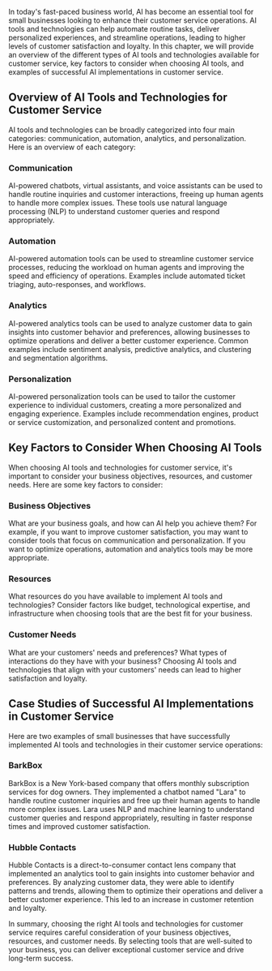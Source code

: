 
In today's fast-paced business world, AI has become an essential tool for small businesses looking to enhance their customer service operations. AI tools and technologies can help automate routine tasks, deliver personalized experiences, and streamline operations, leading to higher levels of customer satisfaction and loyalty. In this chapter, we will provide an overview of the different types of AI tools and technologies available for customer service, key factors to consider when choosing AI tools, and examples of successful AI implementations in customer service.

Overview of AI Tools and Technologies for Customer Service
----------------------------------------------------------

AI tools and technologies can be broadly categorized into four main categories: communication, automation, analytics, and personalization. Here is an overview of each category:

### Communication

AI-powered chatbots, virtual assistants, and voice assistants can be used to handle routine inquiries and customer interactions, freeing up human agents to handle more complex issues. These tools use natural language processing (NLP) to understand customer queries and respond appropriately.

### Automation

AI-powered automation tools can be used to streamline customer service processes, reducing the workload on human agents and improving the speed and efficiency of operations. Examples include automated ticket triaging, auto-responses, and workflows.

### Analytics

AI-powered analytics tools can be used to analyze customer data to gain insights into customer behavior and preferences, allowing businesses to optimize operations and deliver a better customer experience. Common examples include sentiment analysis, predictive analytics, and clustering and segmentation algorithms.

### Personalization

AI-powered personalization tools can be used to tailor the customer experience to individual customers, creating a more personalized and engaging experience. Examples include recommendation engines, product or service customization, and personalized content and promotions.

Key Factors to Consider When Choosing AI Tools
----------------------------------------------

When choosing AI tools and technologies for customer service, it's important to consider your business objectives, resources, and customer needs. Here are some key factors to consider:

### Business Objectives

What are your business goals, and how can AI help you achieve them? For example, if you want to improve customer satisfaction, you may want to consider tools that focus on communication and personalization. If you want to optimize operations, automation and analytics tools may be more appropriate.

### Resources

What resources do you have available to implement AI tools and technologies? Consider factors like budget, technological expertise, and infrastructure when choosing tools that are the best fit for your business.

### Customer Needs

What are your customers' needs and preferences? What types of interactions do they have with your business? Choosing AI tools and technologies that align with your customers' needs can lead to higher satisfaction and loyalty.

Case Studies of Successful AI Implementations in Customer Service
-----------------------------------------------------------------

Here are two examples of small businesses that have successfully implemented AI tools and technologies in their customer service operations:

### BarkBox

BarkBox is a New York-based company that offers monthly subscription services for dog owners. They implemented a chatbot named "Lara" to handle routine customer inquiries and free up their human agents to handle more complex issues. Lara uses NLP and machine learning to understand customer queries and respond appropriately, resulting in faster response times and improved customer satisfaction.

### Hubble Contacts

Hubble Contacts is a direct-to-consumer contact lens company that implemented an analytics tool to gain insights into customer behavior and preferences. By analyzing customer data, they were able to identify patterns and trends, allowing them to optimize their operations and deliver a better customer experience. This led to an increase in customer retention and loyalty.

In summary, choosing the right AI tools and technologies for customer service requires careful consideration of your business objectives, resources, and customer needs. By selecting tools that are well-suited to your business, you can deliver exceptional customer service and drive long-term success.
